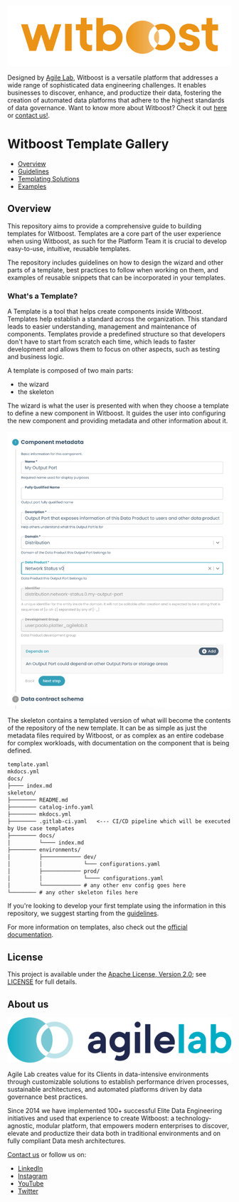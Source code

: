 <p align="center">
    <a href="https://www.witboost.com">
        <img src="img/witboost_logo.svg" alt="witboost" width=600 >
    </a>
</p>

Designed by [Agile Lab](https://www.agilelab.it/), Witboost is a versatile platform that addresses a wide range of sophisticated data engineering challenges. It enables businesses to discover, enhance, and productize their data, fostering the creation of automated data platforms that adhere to the highest standards of data governance. Want to know more about Witboost? Check it out [here](https://www.witboost.com) or [contact us!](https://witboost.com/contact-us).

# Witboost Template Gallery

- [Overview](#overview)
- [Guidelines](docs/guidelines.md)
- [Templating Solutions](docs/templating_solutions.md)
- [Examples](docs/examples/README.md)

## Overview

This repository aims to provide a comprehensive guide to building templates for Witboost. Templates are a core part of the user experience when using Witboost, as such for the Platform Team it is crucial to develop easy-to-use, intuitive, reusable templates.

The repository includes guidelines on how to design the wizard and other parts of a template, best practices to follow when working on them, and examples of reusable snippets that can be incorporated in your templates.

### What's a Template?

A Template is a tool that helps create components inside Witboost. Templates help establish a standard across the organization. This standard leads to easier understanding, management and maintenance of components. Templates provide a predefined structure so that developers don't have to start from scratch each time, which leads to faster development and allows them to focus on other aspects, such as testing and business logic.

A template is composed of two main parts:
- the wizard
- the skeleton

The wizard is what the user is presented with when they choose a template to define a new component in Witboost. It guides the user into configuring the new component and providing metadata and other information about it.

![Template Wizard](docs/img/wizard.png)

The skeleton contains a templated version of what will become the contents of the repository of the new template. It can be as simple as just the metadata files required by Witboost, or as complex as an entire codebase for complex workloads, with documentation on the component that is being defined.

```
template.yaml
mkdocs.yml
docs/
├──── index.md
skeleton/
├──────── README.md
├──────── catalog-info.yaml
├──────── mkdocs.yml
├──────── .gitlab-ci.yaml   <--- CI/CD pipeline which will be executed by Use case templates
├──────── docs/
│         └──── index.md
├──────── environments/
│         ├──────────── dev/
│         │             └─── configurations.yaml
│         ├──────────── prod/
│         │             └──── configurations.yaml
│         └──────────── # any other env config goes here
└──────── # any other skeleton files here
```

If you're looking to develop your first template using the information in this repository, we suggest starting from the [guidelines](docs/guidelines.md).

For more information on templates, also check out the [official documentation](https://docs.witboost.agilelab.it/docs/p1_user/p6_advanced/p6_1_templates/#getting-started).

## License

This project is available under the [Apache License, Version 2.0](https://opensource.org/licenses/Apache-2.0); see [LICENSE](LICENSE) for full details.

## About us

<p align="center">
    <a href="https://www.agilelab.it">
        <img src="img/agilelab_logo.svg" alt="Agile Lab" width=600>
    </a>
</p>

Agile Lab creates value for its Clients in data-intensive environments through customizable solutions to establish performance driven processes, sustainable architectures, and automated platforms driven by data governance best practices.

Since 2014 we have implemented 100+ successful Elite Data Engineering initiatives and used that experience to create Witboost: a technology-agnostic, modular platform, that empowers modern enterprises to discover, elevate and productize their data both in traditional environments and on fully compliant Data mesh architectures.

[Contact us](https://www.agilelab.it/contacts) or follow us on:
- [LinkedIn](https://www.linkedin.com/company/agile-lab/)
- [Instagram](https://www.instagram.com/agilelab_official/)
- [YouTube](https://www.youtube.com/channel/UCTWdhr7_4JmZIpZFhMdLzAA)
- [Twitter](https://twitter.com/agile__lab)
